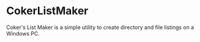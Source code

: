 # CokerListMaker
Coker's List Maker is a simple utility to create directory and file listings on a Windows PC.
